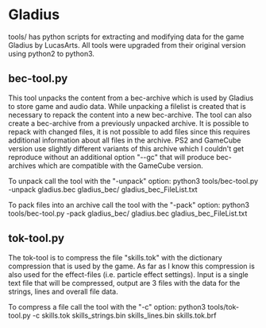 # Gladius
tools/ has python scripts for extracting and modifying data for the game Gladius by LucasArts. All tools were upgraded from their original version using python2 to python3.

## bec-tool.py
This tool unpacks the content from a bec-archive which is used by Gladius to store game and audio data. While unpacking a filelist is created that is necessary to repack the content into a new bec-archive.
The tool can also create a bec-archive from a previously unpacked archive. It is possible to repack with changed files, it is not possible to add files since this requires additional information about all files in the archive.
PS2 and GameCube version use slightly different variants of this archive which I couldn't get reproduce without an additional option "--gc" that will produce bec-archives which are compatible with the GameCube version.

To unpack call the tool with the "-unpack" option:
python3 tools/bec-tool.py -unpack gladius.bec gladius_bec/ gladius_bec_FileList.txt

To pack files into an archive call the tool with the "-pack" option:
python3 tools/bec-tool.py -pack gladius_bec/ gladius.bec gladius_bec_FileList.txt

## tok-tool.py
The tok-tool is to compress the file "skills.tok" with the dictionary compression that is used by the game. As far as I know this compression is also used for the effect-files (i.e. particle effect settings).
Input is a single text file that will be compressed, output are 3 files with the data for the strings, lines and overall file data.

To compress a file call the tool with the "-c" option:
python3 tools/tok-tool.py -c skills.tok skills_strings.bin skills_lines.bin skills.tok.brf

